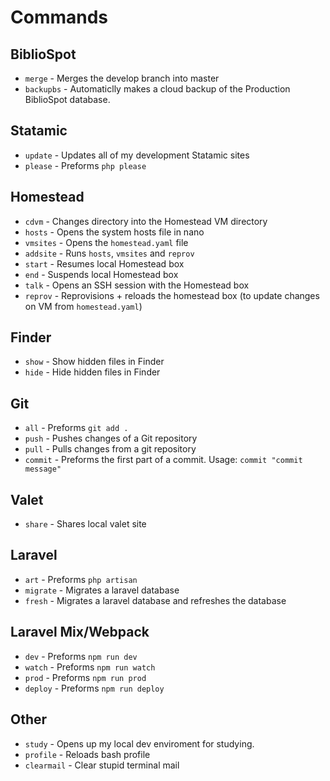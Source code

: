 # Commands

## BiblioSpot
* `merge` - Merges the develop branch into master
* `backupbs` - Automaticlly makes a cloud backup of the Production BiblioSpot database.

## Statamic
* `update` - Updates all of my development Statamic sites
* `please` - Preforms `php please`

## Homestead
* `cdvm` - Changes directory into the Homestead VM directory
* `hosts` - Opens the system hosts file in nano
* `vmsites` - Opens the `homestead.yaml` file
* `addsite` - Runs `hosts`, `vmsites` and `reprov`
* `start` - Resumes local Homestead box
* `end` - Suspends local Homestead box
* `talk` - Opens an SSH session with the Homestead box
* `reprov` - Reprovisions + reloads the homestead box (to update changes on VM from `homestead.yaml`)

## Finder
* `show` - Show hidden files in Finder
* `hide` - Hide hidden files in Finder

## Git
* `all` - Preforms `git add .`
* `push` - Pushes changes of a Git repository
* `pull` - Pulls changes from a git repository
* `commit` - Preforms the first part of a commit. Usage: `commit "commit message"`

## Valet
* `share` - Shares local valet site

## Laravel
* `art` - Preforms `php artisan`
* `migrate` - Migrates a laravel database
* `fresh` - Migrates a laravel database and refreshes the database

## Laravel Mix/Webpack
* `dev` - Preforms `npm run dev`
* `watch` - Preforms `npm run watch`
* `prod` - Preforms `npm run prod`
* `deploy` - Preforms `npm run deploy`

## Other
* `study` - Opens up my local dev enviroment for studying.
* `profile` - Reloads bash profile
* `clearmail` - Clear stupid terminal mail